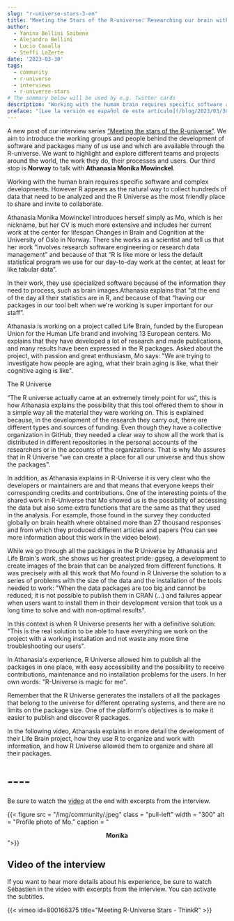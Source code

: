 ```yaml
---
slug: "r-universe-stars-3-en"
title: "Meeting the Stars of the R-universe: Researching our brain with the magic of R-Universe"
author:
  - Yanina Bellini Saibene
  - Alejandra Bellini
  - Lucio Casalla  
  - Steffi LaZerte
date: '2023-03-30'
tags:
  - community
  - r-universe
  - interviews
  - r-universe-stars
# The summary below will be used by e.g. Twitter cards
description: "Working with the human brain requires specific software and complex developments, however R appears as the natural way to collect hundreds of data that need to be analyzed and the R-Universe as the most friendly place to share and invite to collaborate. Our third stop bring us to __Norway__ to talk with __Athanasia Monika Mowinckel__."
preface: "[Lee la versión en español de este artículo](/blog/2023/03/30/r-universe-stars-3-es/)"
---
```


A new post of our interview series [“Meeting the stars of the R-universe”](/tags/r-universe-stars/). We aim to introduce the working groups and people behind the development of software and packages many of us use and which are available through the R-universe. We want to highlight and explore different teams and projects around the world, the work they do, their processes and users. Our third stop is __Norway__ to talk with __Athanasia Monika Mowinckel__.

Working with the human brain requires specific software and complex developments. However R appears as the natural way to collect hundreds of data that need to be analyzed and the R Universe as the most friendly place to share and invite to collaborate.

Athanasia Monika Mowinckel introduces herself simply as Mo, which is her nickname, but her CV is much more extensive and includes her current work at the center for lifespan Changes in Brain and Cognition at the University of Oslo in Norway. There she works as a scientist and tell us that her work “involves research software engineering or research data management” and because of that “R is like more or less the default statistical program we use for our day-to-day work at the center, at least for like tabular data”.

In their work, they use specialized software because of the information they need to process, such as brain images.Athanasia explains that "at the end of the day all their statistics are in R, and because of that “having our packages in our tool belt when we're working is super important for our staff”.

Athanasia is working on a project called Life Brain, funded by the European Union for the Human Life brand and involving 13 European centers. Mo explains that they have developed a lot of research and made publications, and many results have been expressed in the R packages. Asked about the project, with passion and great enthusiasm, Mo says: "We are trying to investigate how people are aging, what their brain aging is like, what their cognitive aging is like".

The R Universe

“The R universe actually came at an extremely timely point for us”, this is how Athanasia explains the possibility that this tool offered them to show in a simple way all the material they were working on. This is explained because, in the development of the research they carry out, there are different types and sources of funding.  Even though they have a collective organization in GitHub, they needed a clear way to show all the work that is distributed in different repositories in the personal accounts of the researchers or in the accounts of the organizations. That is why Mo assures that in R Universe "we can create a place for all our universe and thus show the packages".

In addition, as Athanasia explains in R-Universe it is very clear who the developers or maintainers are and that means that everyone keeps their corresponding credits and contributions. 
One of the interesting points of the shared work in R-Universe that Mo showed us is the possibility of accessing the data but also some extra functions that are the same as that they used in the analysis. For example, those found in the survey they conducted globally on brain health where obtained more than 27 thousand responses and from which they produced different articles and papers (You can see more information about this work in the video below).  

While we go through all the packages in the R Universe by Athanasia and Life Brain's work, she shows us her greatest pride: ggseg, a development to create images of the brain that can be analyzed from different functions. It was precisely with all this work that Mo found in R Universe the solution to a  series of problems with the size of the data and the installation of the tools needed to work: "When the data packages are too big and cannot be reduced, it is not possible to publish them in CRAN (...) and failures appear when users want to install them in their development version that took us a long time to solve and with non-optimal results".

In this context is when R Universe presents her with a definitive solution: "This is the real solution to be able to have everything we work on the project with a working installation and not waste any more time troubleshooting our users".

In Athanasia's experience, R Universe allowed him to publish all the packages in one place, with easy accessibility and the possibility to receive contributions, maintenance and no installation problems for the users. 
In her own words: "R-Universe is magic for me".

Remember that the R Universe generates the installers of all the packages that belong to the universe for different operating systems, and there are no limits on the package size. One of the platform's objectives is to make it easier to publish and discover R packages.

In the following video, Athanasia explains in more detail the development of their Life Brain project, how they use R to organize and work with information, and how R Universe allowed them to organize and share all their packages.




# ---- 


Be sure to watch the [video](2023/02/23/r-universe-stars-2-en/#video-of-the-interview) at the end with excerpts from the interview.

{{< figure src = "/img/community/.jpeg" class = "pull-left" width = "300" alt = "Profile photo of Mo." caption = "<center><strong>Monika</strong><br> </center>">}}


## Video of the interview

If you want to hear more details about his experience, be sure to watch Sébastien in the video with excerpts from the interview. You can activate the subtitles.


{{< vimeo id=800166375 title="Meeting R-Universe Stars - ThinkR" >}}
